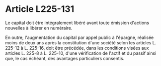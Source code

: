 # Article L225-131

Le capital doit être intégralement libéré avant toute émission d'actions nouvelles à libérer en numéraire.

En outre, l'augmentation du capital par appel public à l'épargne, réalisée moins de deux ans après la constitution d'une société selon les articles L. 225-12 à L. 225-16, doit être précédée, dans les conditions visées aux articles L. 225-8 à L. 225-10, d'une vérification de l'actif et du passif ainsi que, le cas échéant, des avantages particuliers consentis.

